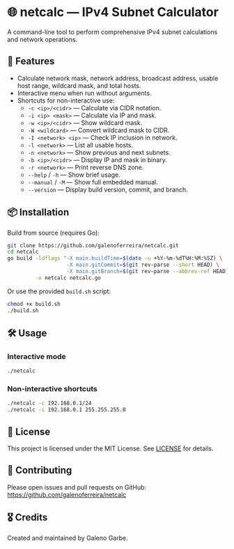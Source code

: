 # 🌐 netcalc — IPv4 Subnet Calculator

A command-line tool to perform comprehensive IPv4 subnet calculations and network operations.

## 🚀 Features

- Calculate network mask, network address, broadcast address, usable host range, wildcard mask, and total hosts.
- Interactive menu when run without arguments.
- Shortcuts for non-interactive use:
  - `-c <ip>/<cidr>` — Calculate via CIDR notation.
  - `-i <ip> <mask>` — Calculate via IP and mask.
  - `-w <ip>/<cidr>` — Show wildcard mask.
  - `-W <wildcard>` — Convert wildcard mask to CIDR.
  - `-I <network> <ip>` — Check IP inclusion in network.
  - `-l <network>` — List all usable hosts.
  - `-n <network>` — Show previous and next subnets.
  - `-b <ip>/<cidr>` — Display IP and mask in binary.
  - `-r <network>` — Print reverse DNS zone.
  - `--help` / `-h` — Show brief usage.
  - `--manual` / `-M` — Show full embedded manual.
  - `--version` — Display build version, commit, and branch.

## 📦 Installation

Build from source (requires Go):

```bash
git clone https://github.com/galenoferreira/netcalc.git
cd netcalc
go build -ldflags "-X main.buildTime=$(date -u +%Y-%m-%dT%H:%M:%SZ) \
                   -X main.gitCommit=$(git rev-parse --short HEAD) \
                   -X main.gitBranch=$(git rev-parse --abbrev-ref HEAD)" \
         -o netcalc netcalc.go
```

Or use the provided `build.sh` script:

```bash
chmod +x build.sh
./build.sh
```

## 🛠 Usage

### Interactive mode

```bash
./netcalc
```

### Non-interactive shortcuts

```bash
./netcalc -c 192.168.0.1/24
./netcalc -i 192.168.0.1 255.255.255.0
```

## 📄 License

This project is licensed under the MIT License. See [LICENSE](LICENSE) for details.

## 🤝 Contributing

Please open issues and pull requests on GitHub:  
https://github.com/galenoferreira/netcalc


## 🎖️ Credits

Created and maintained by Galeno Garbe.
